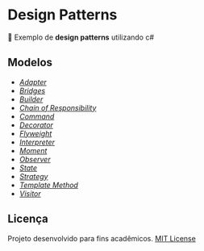# Design Patterns
:blue_book:  Exemplo de **design patterns** utilizando c#

## Modelos 
- [*Adapter*](DesignPatterns\Adapter)
- [*Bridges*](DesignPatterns\Bridges)
- [*Builder*](DesignPatterns\Builder)
- [*Chain of Responsibility*](DesignPatterns\ChainOfResponsibility)
- [*Command*](DesignPatterns\Command)
- [*Decorator*](DesignPatterns\Decorator)
- [*Flyweight*](DesignPatterns\Flyweight)
- [*Interpreter*](DesignPatterns\Interpreter)
- [*Moment*](DesignPatterns\Moment)
- [*Observer*](DesignPatterns\Observer)
- [*State*](DesignPatterns\State)
- [*Strategy*](DesignPatterns\Strategy)
- [*Template Method*](DesignPatterns\TemplateMethod)
- [*Visitor*](DesignPatterns\Visitor)

## Licença
Projeto desenvolvido para fins acadêmicos.
[MIT License](./LICENSE)